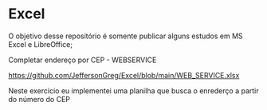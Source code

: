 # Excel

O objetivo desse repositório é somente publicar alguns estudos em MS Excel e LibreOffice;


Completar endereço por CEP - WEBSERVICE

https://github.com/JeffersonGreg/Excel/blob/main/WEB_SERVICE.xlsx

Neste exercício eu implementei uma planilha que busca o enrederço a partir do número do CEP

